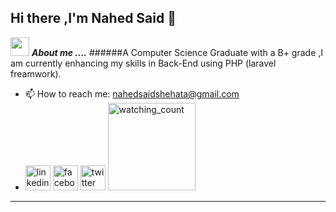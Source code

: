 ## Hi there ,I'm Nahed Said 👋
<img src="https://media3.giphy.com/media/WFZvB7VIXBgiz3oDXE/giphy.gif"  width="30px" height ="30px">&nbsp;***About me ....*** ######A Computer Science Graduate with a B+ grade ,I am currently enhancing my skills in Back-End using PHP (laravel freamwork).

- 📫 How to reach me: nahedsaidshehata@gmail.com
- [<img src='https://upload.wikimedia.org/wikipedia/commons/thumb/c/c9/Linkedin.svg/200px-Linkedin.svg.png' alt='linkedin' height='40'>](https://www.linkedin.com/in/nahed-said-50b170211/) [<img src='https://cdn.iconscout.com/icon/free/png-256/facebook-logo-2019-1597680-1350125.png' alt='facebook' height='40'>](https://www.facebook.com/profile.php?id=100014317722095)  [<img src='https://upload.wikimedia.org/wikipedia/sco/thumb/9/9f/Twitter_bird_logo_2012.svg/1200px-Twitter_bird_logo_2012.svg.png' alt='twitter' height='40'>](https://twitter.com/NahedSaid_) <img src="https://komarev.com/ghpvc/?username=nahedshehata&color=blueviolet" alt="watching_count" width="140px" />

<hr>
